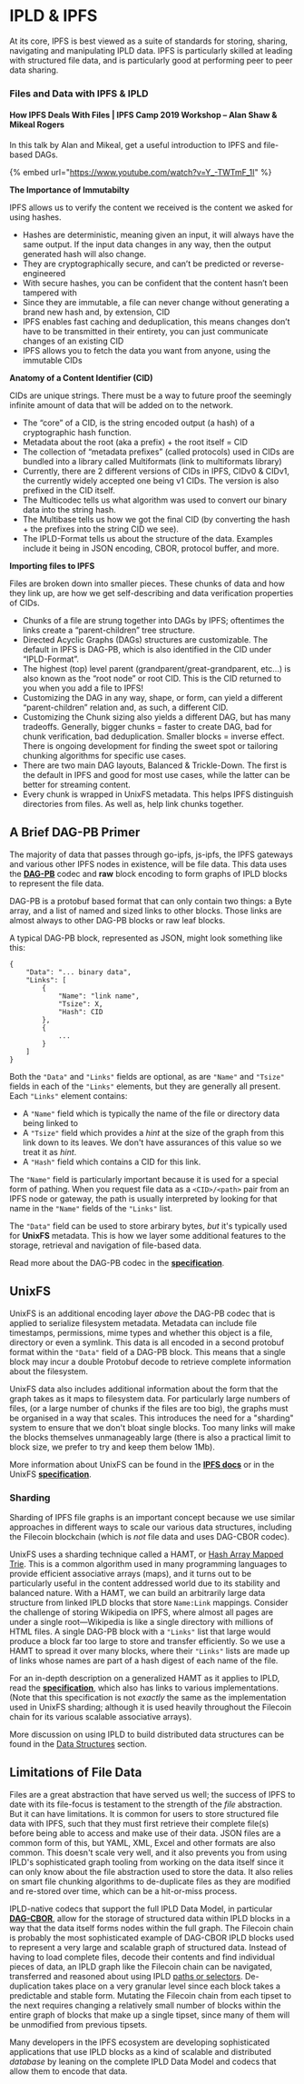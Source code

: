 # IPLD & IPFS

At its core, IPFS is best viewed as a suite of standards for storing, sharing, navigating and manipulating IPLD data. IPFS is particularly skilled at leading with structured file data, and is particularly good at performing peer to peer data sharing.

### Files and Data with IPFS & IPLD

#### How IPFS Deals With Files | IPFS Camp 2019 Workshop – Alan Shaw & Mikeal Rogers

In this talk by Alan and Mikeal, get a useful introduction to IPFS and file-based DAGs.

{% embed url="https://www.youtube.com/watch?v=Y_-TWTmF_1I" %}

**The Importance of Immutabilty**

IPFS allows us to verify the content we received is the content we asked for using hashes.
* Hashes are deterministic, meaning given an input, it will always have the same output. If the input data changes in any way, then the output generated hash will also change.
* They are cryptographically secure, and can’t be predicted or reverse-engineered
* With secure hashes, you can be confident that the content hasn’t been tampered with
* Since they are immutable, a file can never change without generating a brand new hash and, by extension, CID
* IPFS enables fast caching and deduplication, this means changes don’t have to be transmitted in their entirety, you can just communicate changes of an existing CID
* IPFS allows you to fetch the data you want from anyone, using the immutable CIDs

**Anatomy of a Content Identifier (CID)**

CIDs are unique strings. There must be a way to future proof the seemingly infinite amount of data that will be added on to the network.
* The “core” of a CID, is the string encoded output (a hash) of a cryptographic hash function.
* Metadata about the root (aka a prefix) + the root itself = CID
* The collection of “metadata prefixes” (called protocols) used in CIDs are bundled into a library called Multiformats (link to multiformats library)
* Currently, there are 2 different versions of CIDs in IPFS, CIDv0 & CIDv1, the currently widely accepted one being v1 CIDs. The version is also prefixed in the CID itself.
* The Multicodec tells us what algorithm was used to convert our binary data into the string hash.
* The Multibase tells us how we got the final CID (by converting the hash + the prefixes into the string CID we see). 
* The IPLD-Format tells us about the structure of the data. Examples include it being in JSON encoding, CBOR, protocol buffer, and more. 

**Importing files to IPFS**

Files are broken down into smaller pieces. These chunks of data and how they link up, are how we get self-describing and data verification properties of CIDs. 
* Chunks of a file are strung together into DAGs by IPFS; oftentimes the links create a “parent-children” tree structure.
* Directed Acyclic Graphs (DAGs) structures are customizable. The default in IPFS is DAG-PB, which is also identified in the CID under “IPLD-Format”.
* The highest (top) level parent (grandparent/great-grandparent, etc…) is also known as the “root node” or root CID. This is the CID returned to you when you add a file to IPFS!
* Customizing the DAG in any way, shape, or form, can yield a different “parent-children” relation and, as such, a different CID.
* Customizing the Chunk sizing also yields a different DAG, but has many tradeoffs. Generally, bigger chunks = faster to create DAG, bad for chunk verification, bad deduplication. Smaller blocks = inverse effect. There is ongoing development for finding the sweet spot or tailoring chunking algorithms for specific use cases.
* There are two main DAG layouts, Balanced & Trickle-Down. The first is the default in IPFS and good for most use cases, while the latter can be better for streaming content. 
* Every chunk is wrapped in UnixFS metadata. This helps IPFS distinguish directories from files. As well as, help link chunks together.


## A Brief DAG-PB Primer

The majority of data that passes through go-ipfs, js-ipfs, the IPFS gateways and various other IPFS nodes in existence, will be file data. This data uses the [**DAG-PB**](https://ipld.io/specs/codecs/dag-pb/) codec and **raw** block encoding to form graphs of IPLD blocks to represent the file data.

DAG-PB is a protobuf based format that can only contain two things: a Byte array, and a list of named and sized links to other blocks. Those links are almost always to other DAG-PB blocks or raw leaf blocks.

A typical DAG-PB block, represented as JSON, might look something like this:

```
{
    "Data": "... binary data",
    "Links": [
        {
            "Name": "link name",
            "Tsize": X,
            "Hash": CID
        },
        {
            ...
        }
    ]
}
```

Both the `"Data"` and `"Links"` fields are optional, as are `"Name"` and `"Tsize"` fields in each of the `"Links"` elements, but they are generally all present. Each `"Links"` element contains:

* A `"Name"` field which is typically the name of the file or directory data being linked to
* A `"Tsize"` field which provides a _hint_ at the size of the graph from this link down to its leaves. We don't have assurances of this value so we treat it as _hint_.
* A `"Hash"` field which contains a CID for this link.

The `"Name"` field is particularly important because it is used for a special form of pathing. When you request file data as a `<CID>/<path>` pair from an IPFS node or gateway, the path is usually interpreted by looking for that name in the `"Name"` fields of the `"Links"` list.

The `"Data"` field can be used to store arbirary bytes, _but_ it's typically used for **UnixFS** metadata. This is how we layer some additional features to the storage, retrieval and navigation of file-based data.

Read more about the DAG-PB codec in the [**specification**](https://ipld.io/specs/codecs/dag-pb/).

## UnixFS

UnixFS is an additional encoding layer _above_ the DAG-PB codec that is applied to serialize filesystem metadata. Metadata can include file timestamps, permissions, mime types and whether this object is a file, directory or even a symlink. This data is all encoded in a second protobuf format within the `"Data"` field of a DAG-PB block. This means that a single block may incur a double Protobuf decode to retrieve complete information about the filesystem.

UnixFS data also includes additional information about the form that the graph takes as it maps to filesystem data. For particularly large numbers of files, (or a large number of chunks if the files are too big), the graphs must be organised in a way that scales. This introduces the need for a "sharding" system to ensure that we don't bloat single blocks. Too many links will make the blocks themselves unmanageably large (there is also a practical limit to block size, we prefer to try and keep them below 1Mb).


More information about UnixFS can be found in the [**IPFS docs**](https://docs.ipfs.io/concepts/file-systems/#unix-file-system-unixfs) or in the UnixFS [**specification**](https://github.com/ipfs/specs/blob/master/UNIXFS.md).

### Sharding

Sharding of IPFS file graphs is an important concept because we use similar approaches in different ways to scale our various data structures, including the Filecoin blockchain (which is _not_ file data and uses DAG-CBOR codec).

UnixFS uses a sharding technique called a HAMT, or [Hash Array Mapped Trie](https://en.wikipedia.org/wiki/Hash_array_mapped_trie). This is a common algorithm used in many programming languages to provide efficient associative arrays (maps), and it turns out to be particularly useful in the content addressed world due to its stability and balanced nature. With a HAMT, we can build an arbitrarily large data structure from linked IPLD blocks that store `Name:Link` mappings. Consider the challenge of storing Wikipedia on IPFS, where almost all pages are under a single root&mdash;Wikipedia is like a single directory with millions of HTML files. A single DAG-PB block with a `"Links"` list that large would produce a block far too large to store and transfer efficiently. So we use a HAMT to spread it over many blocks, where their `"Links"` lists are made up of links whose names are part of a hash digest of each name of the file.

For an in-depth description on a generalized HAMT as it applies to IPLD, read the [**specification**](https://ipld.io/specs/advanced-data-layouts/hamt/), which also has links to various implementations. (Note that this specification is not *exactly* the same as the implementation used in UnixFS sharding; although it is used heavily throughout the Filecoin chain for its various scalable associative arrays).

More discussion on using IPLD to build distributed data structures can be found in the [Data Structures](distributed-data-structures.md) section.

## Limitations of File Data

Files are a great abstraction that have served us well; the success of IPFS to date with its file-focus is testament to the strength of the _file_ abstraction. But it can have limitations. It is common for users to store structured file data with IPFS, such that they must first retrieve their complete file(s) before being able to access and make use of their data. JSON files are a common form of this, but YAML, XML, Excel and other formats are also common. This doesn't scale very well, and it also prevents you from using IPLD's sophisticated graph tooling from working on the data itself since it can only know about the file abstraction used to store the data. It also relies on smart file chunking algorithms to de-duplicate files as they are modified and re-stored over time, which can be a hit-or-miss process.

IPLD-native codecs that support the full IPLD Data Model, in particular [**DAG-CBOR**](https://ipld.io/specs/codecs/dag-cbor/), allow for the storage of structured data within IPLD blocks in a way that the data itself forms nodes within the full graph. The Filecoin chain is probably the most sophisticated example of DAG-CBOR IPLD blocks used to represent a very large and scalable graph of structured data. Instead of having to load complete files, decode their contents and find individual pieces of data, an IPLD graph like the Filecoin chain can be navigated, transferred and reasoned about using IPLD [paths or selectors](paths-selectors.md). De-duplication takes place on a very granular level since each block takes a predictable and stable form. Mutating the Filecoin chain from each tipset to the next requires changing a relatively small number of blocks within the entire graph of blocks that make up a single tipset, since many of them will be unmodified from previous tipsets.

Many developers in the IPFS ecosystem are developing sophisticated applications that use IPLD blocks as a kind of scalable and distributed *database* by leaning on the complete IPLD Data Model and codecs that allow them to encode that data.
